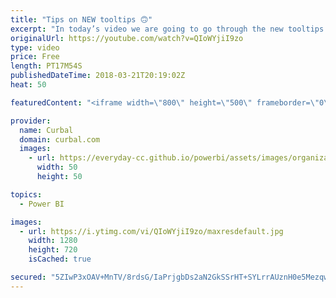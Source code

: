 ```yaml
---
title: "Tips on NEW tooltips 🙃"
excerpt: "In today’s video we are going to go through the new tooltips functionality that was released in the March update 2018.  I also take the opportunity and talk about drillthrough: https://www.youtube.com/watch?v=72beG_VHufU    Looking for a download file? Go to our Download Center: https://curbal.com/donwload-center"
originalUrl: https://youtube.com/watch?v=QIoWYjiI9zo
type: video
price: Free
length: PT17M54S
publishedDateTime: 2018-03-21T20:19:02Z
heat: 50

featuredContent: "<iframe width=\"800\" height=\"500\" frameborder=\"0\" src=\"https://www.youtube.com/embed/QIoWYjiI9zo\" allow=\"accelerometer; autoplay; encrypted-media; gyroscope; picture-in-picture\" allowfullscreen></iframe>"

provider:
  name: Curbal
  domain: curbal.com
  images:
    - url: https://everyday-cc.github.io/powerbi/assets/images/organizations/curbal.com-50x50.jpg
      width: 50
      height: 50

topics:
  - Power BI

images:
  - url: https://i.ytimg.com/vi/QIoWYjiI9zo/maxresdefault.jpg
    width: 1280
    height: 720
    isCached: true

secured: "5ZIwP3xOAV+MnTV/8rdsG/IaPrjgbDs2aN2GkSSrHT+SYLrrAUznH0e5Mezqwei5zmE6b0j0oZgLch8uk72o4kEI7b0YDMWmEoCP8z60NZzU4LIMCVxjco5Tn/IvGDwfayG7y6fTguQEjoS4k1R9Z/8mZ0FOf1sWc5NiD7UTKwAeq80JlbfLiqCHbH2clktftbWfj42jwB2ih1P+iCCmwSI2rgb0Bn5A+8okI0v/kXUmBPGGHtBQbcRFCCfUj8r6SWcplK+BtfNefQEAmGkvGx33PzB6O9KwnHi55/AnfPjBkx146eC0rkKhfhqO2SRTlKR+XzJmBE8NPwVJQfHrdTLkAU4wE+bifWdBT+xU2OR0vC0sHS75BignAuIt2mRSWTT6xVwRTPG7gLU91cvJd8/B+ccYVygdjBgJY6v9IUc=;fv+JMzo3GkNcsrmWUsPyJA=="
---
```


